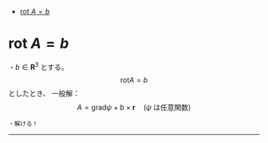 
- [rot $A=b$](#rot-ab)



# rot $A=b$

・$b\in\bm{R}^3$ とする。
$$\mathrm{rot}A=b$$
としたとき、
一般解：
$$A=\mathrm{grad}\psi+b\times\bm{r}\quad(\psi\text{ は任意関数})$$

    ・解ける！


---